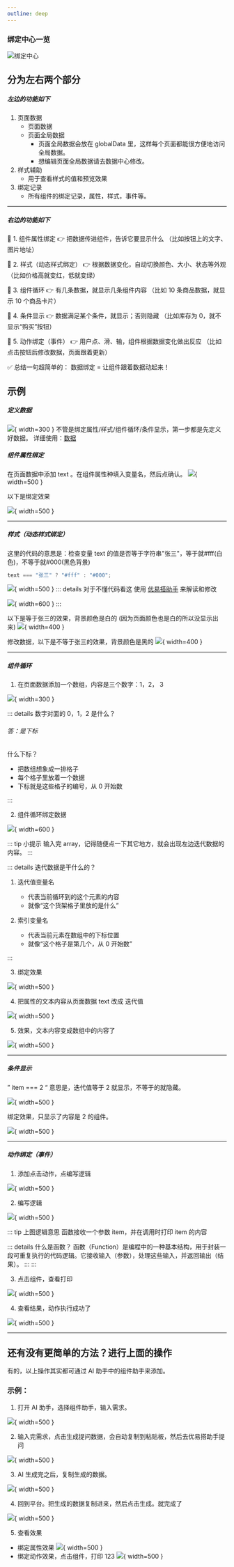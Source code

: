 ```yaml
---
outline: deep
---
```


### 绑定中心一览

![](/public/compoents/bind-center.png "绑定中心")

## 分为左右两个部分

<!-- --- -->

##### 左边的功能如下

1. 页面数据
   - 页面数据
   - 页面全局数据
     - 页面全局数据会放在 globalData 里，这样每个页面都能很方便地访问全局数据。
     - 想编辑页面全局数据请去数据中心修改。
2. 样式辅助
   - 用于查看样式的值和预览效果
3. 绑定记录
   - 所有组件的绑定记录，属性，样式，事件等。

---

##### 右边的功能如下

🔹 1. 组件属性绑定
👉 把数据传进组件，告诉它要显示什么
（比如按钮上的文字、图片地址）

🔹 2. 样式（动态样式绑定）
👉 根据数据变化，自动切换颜色、大小、状态等外观
（比如价格高就变红，低就变绿）

🔹 3. 组件循环
👉 有几条数据，就显示几条组件内容
（比如 10 条商品数据，就显示 10 个商品卡片）

🔹 4. 条件显示
👉 数据满足某个条件，就显示；否则隐藏
（比如库存为 0，就不显示“购买”按钮）

🔹 5. 动作绑定（事件）
👉 用户点、滑、输，组件根据数据变化做出反应
（比如点击按钮后修改数据，页面跟着更新）

✅ 总结一句超简单的：
数据绑定 = 让组件跟着数据动起来！

## 示例

##### 定义数据

![](/public/data/定义好数据.png){ width=300 }
不管是绑定属性/样式/组件循环/条件显示，第一步都是先定义好数据。
详细使用：<a href="/docs/docs/data/start" target="_blank" rel="noopener noreferrer">数据</a>

##### 组件属性绑定

在页面数据中添加 text 。在组件属性种填入变量名，然后点确认。
![](/public/data/组件属性绑定页面数据.png){ width=500 }

以下是绑定效果

![](/public/data/绑定的效果.png){ width=500 }

---

##### 样式（动态样式绑定）

这里的代码的意思是：检查变量 text 的值是否等于字符串"张三"，等于就#fff(白色)，不等于就#000(黑色背景)

```js
text === "张三" ? "#fff" : "#000";
```

![](/public/data/绑定动态样式.png){ width=500 }
::: details 对于不懂代码看这
使用 <a href="https://yuanqi.tencent.com/agent/vD7sDlqbEeiH" target="_blank" rel="noopener noreferrer">优易搭助手</a> 来解读和修改

![](/public/data/ai解读代码示例.png){ width=600 }
:::

以下是等于张三的效果，背景颜色是白的 (因为页面颜色也是白的所以没显示出来)
![](/public/data/现在等于张三的效果.png){ width=400 }

修改数据，以下是不等于张三的效果，背景颜色是黑的
![](/public/data/改成不等于张三的效果.png){ width=400 }

---

##### 组件循环

1. 在页面数据添加一个数组，内容是三个数字：1，2， 3

![](/public/data/页面数据添加一个数组.png){ width=300 }

::: details 数字对面的 0，1，2 是什么？

###### 答：是下标

什么下标？

- 把数组想象成一排格子
- 每个格子里放着一个数据
- 下标就是这些格子的编号，从 0 开始数

:::

2. 组件循环绑定数据

![](/public/data/绑定数组.png){ width=600 }

::: tip 小提示
输入完 array，记得随便点一下其它地方，就会出现左边迭代数据的内容。
:::

::: details 迭代数据是干什么的？

1. 迭代值变量名

   - 代表当前循环到的这个元素的内容
   - 就像“这个货架格子里放的是什么”

2. 索引变量名

   - 代表当前元素在数组中的下标位置
   - 就像“这个格子是第几个，从 0 开始数”

:::

3. 绑定效果

![](/public/data/绑定数组的效果.png){ width=500 }

4. 把属性的文本内容从页面数据 text 改成 迭代值

![](/public/data/把属性绑定改成迭代值.png){ width=500 }

5. 效果，文本内容变成数组中的内容了

![](/public/data/组件属性绑定页面数据效果.png){ width=500 }

---

##### 条件显示

” item === 2 “ 意思是，迭代值等于 2 就显示，不等于的就隐藏。

![](/public/data/绑定条件显示.png){ width=500 }

绑定效果，只显示了内容是 2 的组件。

![](/public/data/绑定条件显示结果.png){ width=500 }

---

##### 动作绑定（事件）

1. 添加点击动作，点编写逻辑

![](/public/data/添加绑定事件.png){ width=500 }

2. 编写逻辑

![](/public/data/编写方法事件.png){ width=500 }

::: tip 上图逻辑意思
函数接收一个参数 item，并在调用时打印 item 的内容

::: details 什么是函数？
函数（Function）​​ 是编程中的一种基本结构，用于封装一段可重复执行的代码逻辑。它接收输入（参数），处理这些输入，并返回输出（结果）。
:::
:::

3. 点击组件，查看打印

![](/public/data/事件演示.png){ width=500 }

4. 查看结果，动作执行成功了

![](/public/data/事件演示结果.png){ width=500 }

---

## 还有没有更简单的方法？进行上面的操作

有的，以上操作其实都可通过 AI 助手中的组件助手来添加。

### 示例：

1. 打开 AI 助手，选择组件助手，输入需求。

![](/public/data/组件助手演示绑定属性.png){ width=500 }

2. 输入完需求，点击生成提问数据，会自动复制到粘贴板，然后去优易搭助手提问

![](/public/data/复制到优易搭助手提问.png){ width=500 }

3. AI 生成完之后，复制生成的数据。

![](/public/data/优易搭助手生成完成.png){ width=500 }

4. 回到平台。把生成的数据复制进来，然后点击生成。就完成了

![](/public/data/优易搭助手生成完成复制到优易搭.png){ width=500 }

5. 查看效果

- 绑定属性效果
  ![](/public/data/优易搭助手生成完成组件效果预览.png){ width=500 }
- 绑定动作效果，点击组件，打印 123
  ![](/public/data/优易搭助手生成完成组件事件预览.png){ width=500 }
